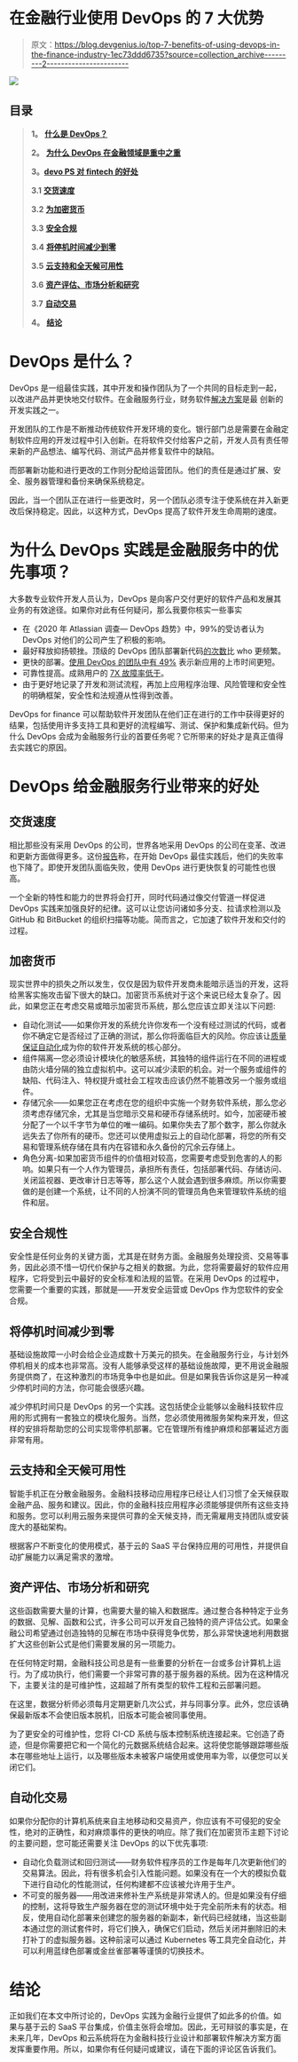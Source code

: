 # 在金融行业使用 DevOps 的 7 大优势

> 原文：<https://blog.devgenius.io/top-7-benefits-of-using-devops-in-the-finance-industry-1ec73ddd6735?source=collection_archive---------2----------------------->

![](img/6fe2c75719ed736e312e83168462d52d.png)

## 目录

> **1。** [**什么是 DevOps？**](#7a56)
> 
> **2。** [**为什么 DevOps 在金融领域是重中之重**](#33dd)
> 
> **3。**[**devo PS 对 fintech 的好处**](#27a1)
> 
> **3.1** [**交货速度**](#3a7f)
> 
> **3.2** [**为加密货币**](#a970)
> 
> **3.3** [**安全合规**](#1654)
> 
> **3.4** [**将停机时间减少到零**](#6952)
> 
> **3.5** [**云支持和全天候可用性**](#0f1b)
> 
> **3.6** [**资产评估、市场分析和研究**](#7066)
> 
> **3.7** [**自动交易**](#00de)
> 
> **4。** [**结论**](#95d2)

# DevOps 是什么？

DevOps 是一组最佳实践，其中开发和操作团队为了一个共同的目标走到一起，以改进产品并更快地交付软件。在金融服务行业，财务软件[解决方案](https://www.tatvasoft.com/industries/banking-finance-insurance-software-solutions)是最 [](https://www.tatvasoft.com/industries/banking-finance-insurance-software-solutions) 创新的开发实践之一。

开发团队的工作是不断推动传统软件开发环境的变化。银行部门总是需要在金融定制软件应用的开发过程中引入创新。在将软件交付给客户之前，开发人员有责任带来新的产品想法、编写代码、测试产品并修复软件中的缺陷。

而部署新功能和进行更改的工作则分配给运营团队。他们的责任是通过扩展、安全、服务器管理和备份来确保系统稳定。

因此，当一个团队正在进行一些更改时，另一个团队必须专注于使系统在并入新更改后保持稳定。因此，以这种方式，DevOps 提高了软件开发生命周期的速度。

# 为什么 DevOps 实践是金融服务中的优先事项？

大多数专业软件开发人员认为，DevOps 是向客户交付更好的软件产品和发展其业务的有效途径。如果你对此有任何疑问，那么我要你核实一些事实

*   在《2020 年 Atlassian 调查— DevOps 趋势》中，99%的受访者认为 DevOps 对他们的公司产生了积极的影响。
*   最好释放抑扬顿挫。顶级的 DevOps 团队部署新代码[的次数](https://services.google.com/fh/files/misc/state-of-devops-2019.pdf)比 who 更频繁。
*   更快的部署。[使用 DevOps 的团队中有 49%](https://www.atlassian.com/whitepapers/devops-survey-2020) 表示新应用的上市时间更短。
*   可靠性提高。成熟用户的 [7X 故障率低于](https://services.google.com/fh/files/misc/state-of-devops-2019.pdf)。
*   由于更好地记录了开发和测试流程，再加上应用程序治理、风险管理和安全性的明确框架，安全性和法规遵从性得到改善。

DevOps for finance 可以帮助软件开发团队在他们正在进行的工作中获得更好的结果，包括使用许多支持工具和更好的流程编写、测试、保护和集成新代码。但为什么 DevOps 会成为金融服务行业的首要任务呢？它所带来的好处才是真正值得去实践它的原因。

# DevOps 给金融服务行业带来的好处

## 交货速度

相比那些没有采用 DevOps 的公司，世界各地采用 DevOps 的公司在变革、改进和更新方面做得更多。这份[报告](https://puppet.com/resources/?refinementList%5Btype%5D%5B0%5D=Report&page=1&configure%5BhitsPerPage%5D=18)称，在开始 DevOps 最佳实践后，他们的失败率也下降了。即使开发团队面临失败，使用 DevOps 进行更快恢复的可能性也很高。

一个全新的特性和能力的世界将会打开，同时代码通过像交付管道一样促进 DevOps 实践来加强良好的纪律。这可以让您访问诸如多分支、拉请求检测以及 GitHub 和 BitBucket 的组织扫描等功能。简而言之，它加速了软件开发和交付的过程。

## 加密货币

现实世界中的损失之所以发生，仅仅是因为软件开发商未能暗示适当的开发，这将给黑客实施攻击留下很大的缺口。加密货币系统对于这个来说已经太复杂了。因此，如果您正在考虑交易或暗示加密货币系统，那么您应该立即关注以下问题:

*   自动化测试——如果你开发的系统允许你发布一个没有经过测试的代码，或者你不确定它是否经过了正确的测试，那么你将面临巨大的风险。你应该让[质量保证自动化](https://www.forbes.com/sites/tomgroenfeldt/2020/01/10/quality-assurance-is-critical-in-software-development-and-increasingly-automated/?sh=629535b3725e)成为你的软件开发系统的核心部分。
*   组件隔离—您必须设计模块化的敏感系统，其独特的组件运行在不同的进程或由防火墙分隔的独立虚拟机中。这可以减少渎职的机会。对一个服务或组件的缺陷、代码注入、特权提升或社会工程攻击应该仍然不能篡改另一个服务或组件。
*   存储冗余——如果您正在考虑在您的组织中实施一个财务软件系统，那么您必须考虑存储冗余，尤其是当您暗示交易和硬币存储系统时。如今，加密硬币被分配了一个以千字节为单位的唯一编码。如果你失去了那个数字，那么你就永远失去了你所有的硬币。您还可以使用虚拟云上的自动化部署，将您的所有交易和管理系统存储在具有内在容错和永久备份的冗余云存储上。
*   角色分离-如果加密货币组件的价值相对较高，您需要考虑受到危害的人的影响。如果只有一个人作为管理员，承担所有责任，包括部署代码、存储访问、关闭监视器、更改审计日志等等，那么这个人就会遇到很多麻烦。所以你需要做的是创建一个系统，让不同的人扮演不同的管理员角色来管理软件系统的组件和层。

## 安全合规性

安全性是任何业务的关键方面，尤其是在财务方面。金融服务处理投资、交易等事务，因此必须不惜一切代价保护与之相关的数据。为此，您将需要最好的软件应用程序，它将受到云中最好的安全标准和法规的监管。在采用 DevOps 的过程中，您需要一个重要的实践，那就是——开发安全运营或 DevOps 作为您软件的安全合规。

## 将停机时间减少到零

基础设施故障一小时会给企业造成数十万美元的损失。在金融服务行业，与计划外停机相关的成本也非常高。没有人能够承受这样的基础设施故障，更不用说金融服务提供商了，在这种激烈的市场竞争中也是如此。但是如果我告诉你这是另一种减少停机时间的方法，你可能会很感兴趣。

减少停机时间只是 DevOps 的另一个实践。这包括使企业能够以金融科技软件应用的形式拥有一套独立的模块化服务。当然，您必须使用微服务架构来开发，但这样的安排将帮助您的公司实现零停机部署。它在管理所有维护麻烦和部署延迟方面非常有用。

## 云支持和全天候可用性

智能手机正在分散金融服务。金融科技移动应用程序已经让人们习惯了全天候获取金融产品、服务和建议。因此，你的金融科技应用程序必须能够提供所有这些支持和服务。您可以利用云服务来提供可靠的全天候支持，而无需雇用支持团队或安装庞大的基础架构。

根据客户不断变化的使用模式，基于云的 SaaS 平台保持应用的可用性，并提供自动扩展能力以满足需求的激增。

## 资产评估、市场分析和研究

这些函数需要大量的计算，也需要大量的输入和数据库。通过整合各种特定于业务的数据、见解、函数和公式，许多公司可以开发自己独特的资产评估公式。如果金融公司希望通过创造独特的见解在市场中获得竞争优势，那么非常快速地利用数据扩大这些创新公式是他们需要发展的另一项能力。

在任何特定时期，金融科技公司总是有一些重要的分析在一台或多台计算机上运行。为了成功执行，他们需要一个非常可靠的基于服务器的系统。因为在这种情况下，主要关注的是可维护性，这超越了所有类型的软件工程和云部署问题。

在这里，数据分析师必须每月定期更新几次公式，并与同事分享。此外，您应该确保最新版本不会使旧版本脱机，旧版本可能会被同事使用。

为了更安全的可维护性，您将 CI-CD 系统与版本控制系统连接起来。它创造了奇迹，但是你需要把它和一个简化的元数据系统结合起来。这将使您能够跟踪哪些版本在哪些地址上运行，以及哪些版本未被客户端使用或使用率为零，以便您可以关闭它们。

## 自动化交易

如果你分配你的计算机系统来自主地移动和交易资产，你应该有不可侵犯的安全性，绝对的正确性，和对麻烦事件的更快的响应。除了我们在加密货币主题下讨论的主要问题，您可能还需要关注 DevOps 的以下优先事项:

*   自动化负载测试和回归测试——财务软件程序员的工作是每年几次更新他们的交易算法。因此，将有很多机会引入性能问题。如果没有在一个大的模拟负载下进行自动化的性能测试，任何构建都不应该被允许用于生产。
*   不可变的服务器——用改进来修补生产系统是非常诱人的。但是如果没有仔细的控制，这将导致生产服务器在您的测试环境中处于完全前所未有的状态。相反，使用自动化部署来创建您的服务器的新副本，新代码已经就绪，当这些副本通过您的测试套件时，将它们换入，确保它们启动，然后关闭并删除旧的未打补丁的虚拟服务器。这种前滚可以通过 Kubernetes 等工具完全自动化，并可以利用蓝绿色部署或金丝雀部署等谨慎的切换技术。

# 结论

正如我们在本文中所讨论的，DevOps 实践为金融行业提供了如此多的价值。如果与基于云的 SaaS 平台集成，价值主张将会增加。因此，无可辩驳的事实是，在未来几年，DevOps 和云系统将在为金融科技行业设计和部署软件解决方案方面发挥重要作用。所以，如果你有任何疑问或建议，请在下面的评论区告诉我们。